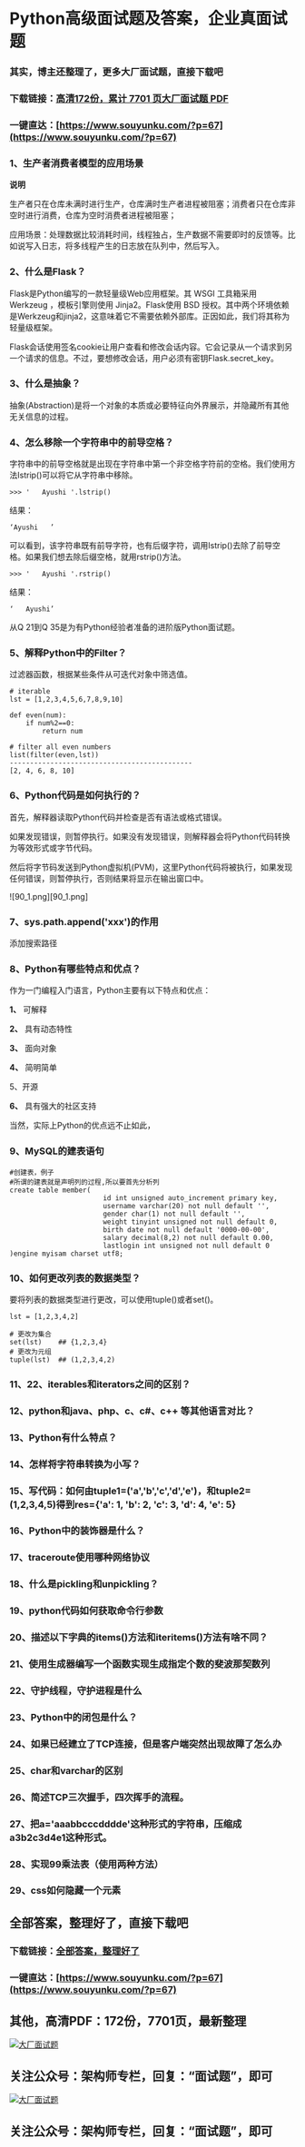 # Python高级面试题及答案，企业真面试题

### 其实，博主还整理了，更多大厂面试题，直接下载吧

### 下载链接：[高清172份，累计 7701 页大厂面试题  PDF](https://www.souyunku.com/?p=67)

### 一键直达：[https://www.souyunku.com/?p=67](https://www.souyunku.com/?p=67)



### 1、生产者消费者模型的应用场景

**说明**

生产者只在仓库未满时进行生产，仓库满时生产者进程被阻塞；消费者只在仓库非空时进行消费，仓库为空时消费者进程被阻塞；

应用场景：处理数据比较消耗时间，线程独占，生产数据不需要即时的反馈等。比如说写入日志，将多线程产生的日志放在队列中，然后写入。


### 2、什么是Flask？

Flask是Python编写的一款轻量级Web应用框架。其 WSGI 工具箱采用 Werkzeug ，模板引擎则使用 Jinja2。Flask使用 BSD 授权。其中两个环境依赖是Werkzeug和jinja2，这意味着它不需要依赖外部库。正因如此，我们将其称为轻量级框架。

Flask会话使用签名cookie让用户查看和修改会话内容。它会记录从一个请求到另一个请求的信息。不过，要想修改会话，用户必须有密钥Flask.secret_key。


### 3、什么是抽象？

抽象(Abstraction)是将一个对象的本质或必要特征向外界展示，并隐藏所有其他无关信息的过程。


### 4、怎么移除一个字符串中的前导空格？

字符串中的前导空格就是出现在字符串中第一个非空格字符前的空格。我们使用方法Istrip()可以将它从字符串中移除。

```
>>> '   Ayushi '.lstrip()
```

结果：

```
‘Ayushi   ’
```

可以看到，该字符串既有前导字符，也有后缀字符，调用Istrip()去除了前导空格。如果我们想去除后缀空格，就用rstrip()方法。

```
>>> '   Ayushi '.rstrip()
```

结果：

```
‘   Ayushi’
```

从Q 21到Q 35是为有Python经验者准备的进阶版Python面试题。


### 5、解释Python中的Filter？

过滤器函数，根据某些条件从可迭代对象中筛选值。

```
# iterable
lst = [1,2,3,4,5,6,7,8,9,10]

def even(num):
    if num%2==0:
        return num

# filter all even numbers
list(filter(even,lst))
---------------------------------------------
[2, 4, 6, 8, 10]
```


### 6、Python代码是如何执行的？

首先，解释器读取Python代码并检查是否有语法或格式错误。

如果发现错误，则暂停执行。如果没有发现错误，则解释器会将Python代码转换为等效形式或字节代码。

然后将字节码发送到Python虚拟机(PVM)，这里Python代码将被执行，如果发现任何错误，则暂停执行，否则结果将显示在输出窗口中。

![90_1.png][90_1.png]


### 7、sys.path.append('xxx')的作用

添加搜索路径


### 8、Python有哪些特点和优点？

作为一门编程入门语言，Python主要有以下特点和优点：

**1、** 可解释

**2、** 具有动态特性

**3、** 面向对象

**4、** 简明简单

5、开源

**6、** 具有强大的社区支持

当然，实际上Python的优点远不止如此，


### 9、MySQL的建表语句

```mysql
#创建表，例子
#所谓的建表就是声明列的过程,所以要首先分析列
create table member(
                       id int unsigned auto_increment primary key,
                       username varchar(20) not null default '',
                       gender char(1) not null default '',
                       weight tinyint unsigned not null default 0,
                       birth date not null default '0000-00-00',
                       salary decimal(8,2) not null default 0.00,
                       lastlogin int unsigned not null default 0
)engine myisam charset utf8;
```


### 10、如何更改列表的数据类型？

要将列表的数据类型进行更改，可以使用tuple()或者set()。

```
lst = [1,2,3,4,2]

# 更改为集合
set(lst)    ## {1,2,3,4}
# 更改为元组
tuple(lst)  ## (1,2,3,4,2)
```


### 11、22、iterables和iterators之间的区别？
### 12、python和java、php、c、c#、c++ 等其他语言对比？
### 13、Python有什么特点？
### 14、怎样将字符串转换为小写？
### 15、写代码：如何由tuple1=('a','b','c','d','e')，和tuple2=(1,2,3,4,5)得到res={'a': 1, 'b': 2, 'c': 3, 'd': 4, 'e': 5}
### 16、Python中的装饰器是什么？
### 17、traceroute使用哪种网络协议
### 18、什么是pickling和unpickling？
### 19、python代码如何获取命令行参数
### 20、描述以下字典的items()方法和iteritems()方法有啥不同？
### 21、使用生成器编写一个函数实现生成指定个数的斐波那契数列
### 22、守护线程，守护进程是什么
### 23、Python中的闭包是什么？
### 24、如果已经建立了TCP连接，但是客户端突然出现故障了怎么办
### 25、char和varchar的区别
### 26、简述TCP三次握手，四次挥手的流程。
### 27、把a='aaabbcccdddde'这种形式的字符串，压缩成a3b2c3d4e1这种形式。
### 28、实现99乘法表（使用两种方法）
### 29、css如何隐藏一个元素




## 全部答案，整理好了，直接下载吧

### 下载链接：[全部答案，整理好了](https://www.souyunku.com/?p=67)

### 一键直达：[https://www.souyunku.com/?p=67](https://www.souyunku.com/?p=67)


## 其他，高清PDF：172份，7701页，最新整理

[![大厂面试题](https://www.souyunku.com/wp-content/uploads/weixin/mst.png "大厂面试题")](https://souyunku.lanzous.com/b0alp9b9g "大厂面试题")

## 关注公众号：架构师专栏，回复：“面试题”，即可

[![大厂面试题](https://www.souyunku.com/wp-content/uploads/weixin/jiagoushi.png "架构师专栏")](https://souyunku.lanzous.com/b0alp9b9g "架构师专栏")

## 关注公众号：架构师专栏，回复：“面试题”，即可
